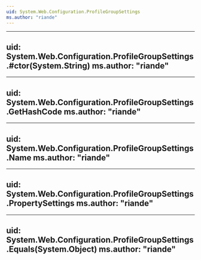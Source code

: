 ```yaml
---
uid: System.Web.Configuration.ProfileGroupSettings
ms.author: "riande"
---
```


---
uid: System.Web.Configuration.ProfileGroupSettings.#ctor(System.String)
ms.author: "riande"
---

---
uid: System.Web.Configuration.ProfileGroupSettings.GetHashCode
ms.author: "riande"
---

---
uid: System.Web.Configuration.ProfileGroupSettings.Name
ms.author: "riande"
---

---
uid: System.Web.Configuration.ProfileGroupSettings.PropertySettings
ms.author: "riande"
---

---
uid: System.Web.Configuration.ProfileGroupSettings.Equals(System.Object)
ms.author: "riande"
---

